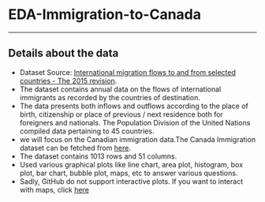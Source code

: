 # EDA-Immigration-to-Canada

---

## Details about the data
* Dataset Source: [International migration flows to and from selected countries - The 2015 revision](https://jovian.ai/outlink?url=http%3A%2F%2Fwww.un.org%2Fen%2Fdevelopment%2Fdesa%2Fpopulation%2Fmigration%2Fdata%2Fempirical2%2Fmigrationflows.shtml).
* The dataset contains annual data on the flows of international immigrants as recorded by the countries of destination.
* The data presents both inflows and outflows according to the place of birth, citizenship or place of previous / next residence both for foreigners and nationals. The Population Division of the United Nations compiled data pertaining to 45 countries.
* we will focus on the Canadian immigration data.The Canada Immigration dataset can be fetched from [here](https://jovian.ai/outlink?url=https%3A%2F%2Fcf-courses-data.s3.us.cloud-object-storage.appdomain.cloud%2FIBMDeveloperSkillsNetwork-DV0101EN-SkillsNetwork%2FData%2520Files%2FCanada.xlsx).
* The dataset contains 1013 rows and 51 columns.
* Used various graphical plots like line chart, area plot, histogram, box plot, bar chart, bubble plot, maps, etc to answer various questions.
* Sadly, GitHub do not support interactive plots. If you want to interact with maps, click [here](https://jovian.ai/omprakashp014909/immgration-to-canada-from-1980-to-2013)
